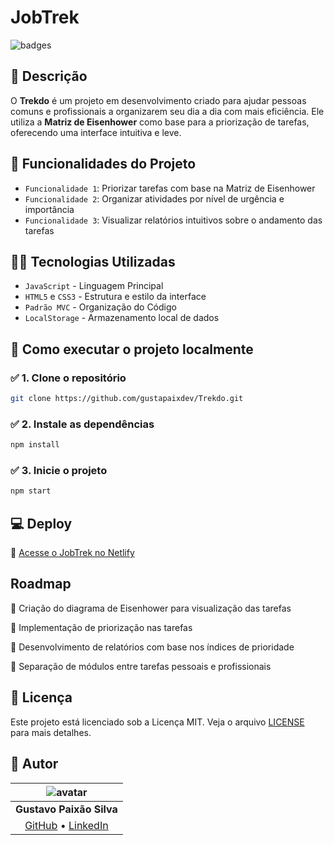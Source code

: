 # JobTrek

![badges](https://img.shields.io/badge/Status-Em%20Desenvolvimento-orange)



## 📝 Descrição
O **Trekdo** é um projeto em desenvolvimento criado para ajudar pessoas comuns e profissionais a organizarem seu dia a dia com mais eficiência. Ele utiliza a **Matriz de Eisenhower** como base para a priorização de tarefas, oferecendo uma interface intuitiva e leve.

## 🔨 Funcionalidades do Projeto
- `Funcionalidade 1`: Priorizar tarefas com base na Matriz de Eisenhower
- `Funcionalidade 2`: Organizar atividades por nível de urgência e importância
- `Funcionalidade 3`: Visualizar relatórios intuitivos sobre o andamento das tarefas

## 👨‍💻 Tecnologias Utilizadas
- `JavaScript` - Linguagem Principal
- `HTML5` e `CSS3` - Estrutura e estilo da interface
- `Padrão MVC` - Organização do Código
- `LocalStorage` - Armazenamento local de dados

## 🚀 Como executar o projeto localmente

### ✅ 1. Clone o repositório

```bash
git clone https://github.com/gustapaixdev/Trekdo.git
```

### ✅ 2. Instale as dependências

```bash
npm install
```

### ✅ 3. Inicie o projeto

```bash
npm start
```

## 💻 Deploy

🔗 [Acesse o JobTrek no Netlify](https://trekdo.netlify.app/)

## Roadmap

🔄 Criação do diagrama de Eisenhower para visualização das tarefas

🔄 Implementação de priorização nas tarefas

🔄 Desenvolvimento de relatórios com base nos índices de prioridade

🔄 Separação de módulos entre tarefas pessoais e profissionais



## 🪪 Licença

Este projeto está licenciado sob a Licença MIT. Veja o arquivo [LICENSE](https://github.com/gustapaixdev/jobtrek/blob/main/LICENSE) para mais detalhes.


## 👤 Autor

| ![avatar](https://avatars.githubusercontent.com/u/167583994?s=400&u=8e74ea5b2468ee3a38b74637ea482cf889a83fa7&v=4) |
|:--:|
| **Gustavo Paixão Silva** |
| [GitHub](https://github.com/gustapaixdev) • [LinkedIn](https://www.linkedin.com/in/gustavo-paixão-b0384520a) |